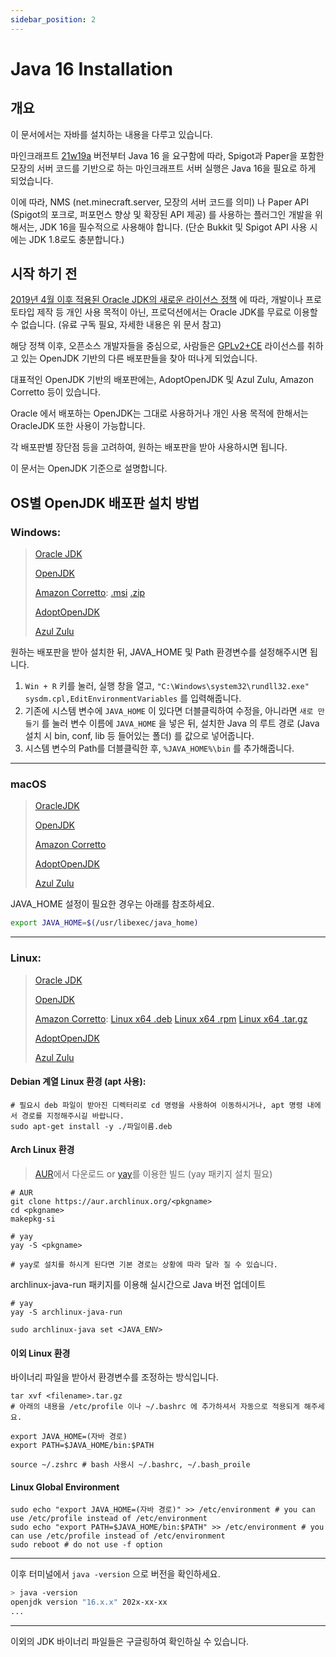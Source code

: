 ```yaml
---
sidebar_position: 2
---
```


# Java 16 Installation

## 개요

이 문서에서는 자바를 설치하는 내용을 다루고 있습니다.

마인크래프트 [21w19a](https://www.minecraft.net/en-us/article/minecraft-snapshot-21w19a) 버전부터 Java 16 을 요구함에 따라, Spigot과 Paper을 포함한 모장의 서버 코드를 기반으로 하는 마인크래프트 서버 실행은 Java 16을 필요로 하게 되었습니다.

이에 따라, NMS (net.minecraft.server, 모장의 서버 코드를 의미) 나 Paper API (Spigot의 포크로, 퍼포먼스 향상 및 확장된 API 제공) 를 사용하는 플러그인 개발을 위해서는, JDK 16을 필수적으로 사용해야 합니다. (단순 Bukkit 및 Spigot API 사용 시에는 JDK 1.8로도 충분합니다.)

## 시작 하기 전

[2019년 4월 이후 적용된 Oracle JDK의 새로운 라이선스 정책](https://www.oracle.com/java/technologies/javase/jdk-faqs.html) 에 따라, 개발이나 프로토타입 제작 등 개인 사용 목적이 아닌, 프로덕션에서는 Oracle JDK를 무료로 이용할 수 없습니다. (유료 구독 필요, 자세한 내용은 위 문서 참고)

해당 정책 이후, 오픈소스 개발자들을 중심으로, 사람들은 [GPLv2+CE](http://openjdk.java.net/legal/gplv2+ce.html) 라이선스를 취하고 있는 OpenJDK 기반의 다른 배포판들을 찾아 떠나게 되었습니다.

대표적인 OpenJDK 기반의 배포판에는, AdoptOpenJDK 및 Azul Zulu, Amazon Corretto 등이 있습니다. 

Oracle 에서 배포하는 OpenJDK는 그대로 사용하거나 개인 사용 목적에 한해서는 OracleJDK 또한 사용이 가능합니다.

각 배포판별 장단점 등을 고려하여, 원하는 배포판을 받아 사용하시면 됩니다.

이 문서는 OpenJDK 기준으로 설명합니다.

## OS별 OpenJDK 배포판 설치 방법

### Windows:

> [Oracle JDK](https://www.oracle.com/java/technologies/javase-jdk16-downloads.html)
>
> [OpenJDK](https://jdk.java.net/16/)
>
> [Amazon Corretto](https://docs.aws.amazon.com/corretto/latest/corretto-16-ug/downloads-list.html): [.msi](https://corretto.aws/downloads/latest/amazon-corretto-16-x64-windows-jdk.msi) [.zip](https://corretto.aws/downloads/latest/amazon-corretto-16-x64-windows-jdk.zip)
>
> [AdoptOpenJDK](https://adoptopenjdk.net/releases.html?variant=openjdk16&jvmVariant=hotspot)
>
> [Azul Zulu](https://www.azul.com/downloads/?version=java-16-sts&os=windows&package=jdk)

원하는 배포판을 받아 설치한 뒤, JAVA_HOME 및 Path 환경변수를 설정해주시면 됩니다. 

1. `Win + R` 키를 눌러, 실행 창을 열고, `"C:\Windows\system32\rundll32.exe" sysdm.cpl,EditEnvironmentVariables` 를 입력해줍니다.
2. 기존에 시스템 변수에 `JAVA_HOME` 이 있다면 더블클릭하여 수정을, 아니라면 `새로 만들기` 를 눌러 변수 이름에 `JAVA_HOME` 을 넣은 뒤, 설치한 Java 의 루트 경로 (Java 설치 시 bin, conf, lib 등 들어있는 폴더) 를 값으로 넣어줍니다.
3. 시스템 변수의 Path를 더블클릭한 후, `%JAVA_HOME%\bin` 를 추가해줍니다.

---
### macOS
> [OracleJDK](https://www.oracle.com/java/technologies/javase-jdk16-downloads.html)
>
> [OpenJDK](https://jdk.java.net/16/)
>
> [Amazon Corretto](https://corretto.aws/downloads/latest/amazon-corretto-16-x64-macos-jdk.pkg)
>
> [AdoptOpenJDK](https://adoptopenjdk.net/releases.html?variant=openjdk16&jvmVariant=hotspot)
>
> [Azul Zulu](https://www.azul.com/downloads/?version=java-16-sts&os=macos&package=jdk)

JAVA_HOME 설정이 필요한 경우는 아래를 참조하세요.
```bash
export JAVA_HOME=$(/usr/libexec/java_home)
```
---

### Linux:

> [Oracle JDK](https://www.oracle.com/java/technologies/javase-jdk16-downloads.html)
>
> [OpenJDK](https://jdk.java.net/16/)
>
> [Amazon Corretto](https://docs.aws.amazon.com/corretto/latest/corretto-16-ug/downloads-list.html): [Linux x64 .deb](https://corretto.aws/downloads/latest/amazon-corretto-16-x64-linux-jdk.deb) [Linux x64 .rpm](https://corretto.aws/downloads/latest/amazon-corretto-16-x64-linux-jdk.rpm) [Linux x64 .tar.gz](https://corretto.aws/downloads/latest/amazon-corretto-16-x64-linux-jdk.tar.gz)
>
> [AdoptOpenJDK](https://adoptopenjdk.net/releases.html?variant=openjdk16&jvmVariant=hotspot)
>
> [Azul Zulu](https://www.azul.com/downloads/?version=java-16-sts&os=linux&package=jdk)

#### Debian 계열 Linux 환경 (apt 사용):


```shell
# 필요시 deb 파일이 받아진 디렉터리로 cd 명령을 사용하여 이동하시거나, apt 명령 내에서 경로를 지정해주시길 바랍니다.
sudo apt-get install -y ./파일이름.deb
```

#### Arch Linux 환경

> [AUR](https://aur.archlinux.org/)에서 다운로드 or [yay](https://aur.archlinux.org/packages/yay)를 이용한 빌드 (yay 패키지 설치 필요)

```shell
# AUR
git clone https://aur.archlinux.org/<pkgname>
cd <pkgname>
makepkg-si

# yay
yay -S <pkgname>

# yay로 설치를 하시게 된다면 기본 경로는 상황에 따라 달라 질 수 있습니다.
```

archlinux-java-run 패키지를 이용해 실시간으로 Java 버전 업데이트

```shell
# yay
yay -S archlinux-java-run

sudo archlinux-java set <JAVA_ENV>
```

#### 이외 Linux 환경

바이너리 파일을 받아서 환경변수를 조정하는 방식입니다.

```shell
tar xvf <filename>.tar.gz
# 아래의 내용을 /etc/profile 이나 ~/.bashrc 에 추가하셔서 자동으로 적용되게 해주세요.

export JAVA_HOME=(자바 경로)
export PATH=$JAVA_HOME/bin:$PATH

source ~/.zshrc # bash 사용시 ~/.bashrc, ~/.bash_proile
```

#### Linux Global Environment
```shell
sudo echo "export JAVA_HOME=(자바 경로)" >> /etc/environment # you can use /etc/profile instead of /etc/environment
sudo echo "export PATH=$JAVA_HOME/bin:$PATH" >> /etc/environment # you can use /etc/profile instead of /etc/environment
sudo reboot # do not use -f option
```

---

이후 터미널에서 `java -version` 으로 버전을 확인하세요.

```sh
> java -version
openjdk version "16.x.x" 202x-xx-xx
...
```

---

이외의 JDK 바이너리 파일들은 구글링하여 확인하실 수 있습니다.
